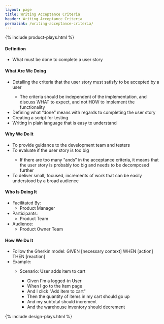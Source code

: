 ```yaml
---
layout: page
title: Writing Acceptance Criteria
header: Writing Acceptance Criteria
permalink: /writing-acceptance-criteria/
---
```

<div class="row">
    <div class="col-md-3">
        {% include product-plays.html %}
    </div>
    <div class="col-md-6">
        <h4 class="Definition" id="Definition">
            Definition
        </h4>
		<ul>
		<li>What must be done to complete a user story</li>
		</ul>
        <h4 class="What" id="What">
            What Are We Doing
        </h4>
	<ul>
        <li>Detailing the criteria that the user story must satisfy to be accepted by a user</li>
	<ul>
	   <li>The criteria should be independent of the implementation, and discuss WHAT to expect, and not HOW to implement the functionality</li>
	 </ul>
	 <li>Defining what “done” means with regards to completing the user story</li>
	 <li>Creating a script for testing</li>
	 <li>Writing in plain language that is easy to understand</li>
	</ul>
        <h4 class="Why" id="Why">
            Why We Do It
        </h4>
            <ul>
                <li>To provide guidance to the development team and testers</li>
		<li>To evaluate if the user story is too big</li>
		<ul>
		   <li>If there are too many “ands” in the acceptance criteria, it means that the user story is probably too big and needs to be decomposed further</li>
		 </ul>
		<li>To deliver small, focused, increments of work that can be easily understood by a broad audience</li>
	    </ul>
        <h4 class="Who" id="Who">
            Who Is Doing It
        </h4>
            <ul>
                <li>Facilitated By:
    	            <ul>
        	      <li>Product Manager</li>
    	            </ul>
                 </li>
                <li>Participants:
    	            <ul>
                      <li>Product Team</li>
                    </ul>    
                </li>
                <li>Audience:
    	            <ul>
                      <li>Product Owner Team</li>
                  </ul>    
                </li>
            </ul>
        <h4 class="How" id="How">
            How We Do It
        </h4>
            <ul>
               <li>Follow the Gherkin model: GIVEN [necessary context] WHEN [action] THEN [reaction]</li>
	       <li>Example:</li>
	       <ul>
	           <li>Scenario: User adds item to cart</li>
	       <ul>
	       <li>Given I'm a logged-in User</li>
  	       <li>When I go to the Item page</li>
  	       <li>And I click "Add item to cart"</li>
  	       <li>Then the quantity of items in my cart should go up</li>
 	 	<li>And my subtotal should increment</li>
 		<li>And the warehouse inventory should decrement</li>
		</ul>
		</ul>
            </ul>
    </div>
    <div class="col-md-3">
        {% include design-plays.html %}
    </div>
</div>

